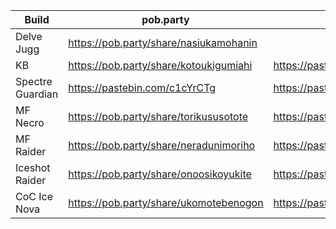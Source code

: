 Build | pob.party | pastebin
--- | --- | ---
Delve Jugg                      | https://pob.party/share/nasiukamohanin
KB | https://pob.party/share/kotoukigumiahi | https://pastebin.com/Lzt727mL
Spectre Guardian | https://pastebin.com/c1cYrCTg | https://pastebin.com/c1cYrCTg
MF Necro | https://pob.party/share/torikususotote | https://pastebin.com/GJv8GKC0
MF Raider | https://pob.party/share/neradunimoriho | https://pastebin.com/2uKKQPGV
Iceshot Raider | https://pob.party/share/onoosikoyukite |https://pastebin.com/uimv5V9K
CoC Ice Nova |https://pob.party/share/ukomotebenogon|https://pastebin.com/vZzsxquH
